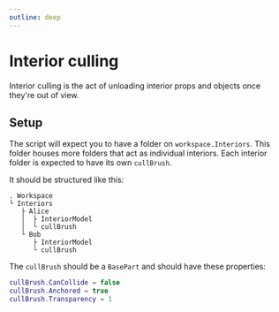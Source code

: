 ```yaml
---
outline: deep
---
```


# Interior culling

Interior culling is the act of unloading interior props and objects once they're out of view.

## Setup

The script will expect you to have a folder on `workspace.Interiors`. This folder houses more folders that act as individual interiors. Each interior folder is expected to have its own `cullBrush`.

It should be structured like this:

```
. Workspace
└ Interiors
   ├ Alice
   │  ├ InteriorModel
   │  └ cullBrush
   └ Bob
      ├ InteriorModel
      └ cullBrush
```

The `cullBrush` should be a `BasePart` and should have these properties:

```lua
cullBrush.CanCollide = false
cullBrush.Anchored = true
cullBrush.Transparency = 1
``` 
